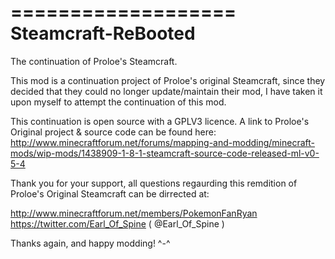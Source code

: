 ===================
Steamcraft-ReBooted
===================

The continuation of Proloe's Steamcraft.

This mod is a continuation project of Proloe's original Steamcraft, 
since they decided that they could no longer update/maintain their mod, 
I have taken it upon myself to attempt the continuation of this mod.

This continuation is open source with a GPLV3 licence.
A link to Proloe's Original project & source code can be found here:
http://www.minecraftforum.net/forums/mapping-and-modding/minecraft-mods/wip-mods/1438909-1-8-1-steamcraft-source-code-released-ml-v0-5-4

Thank you for your support, all questions regaurding this remdition of 
Proloe's Original Steamcraft can be dirrected at:

http://www.minecraftforum.net/members/PokemonFanRyan
https://twitter.com/Earl_Of_Spine ( @Earl_Of_Spine )

Thanks again, and happy modding! ^-^